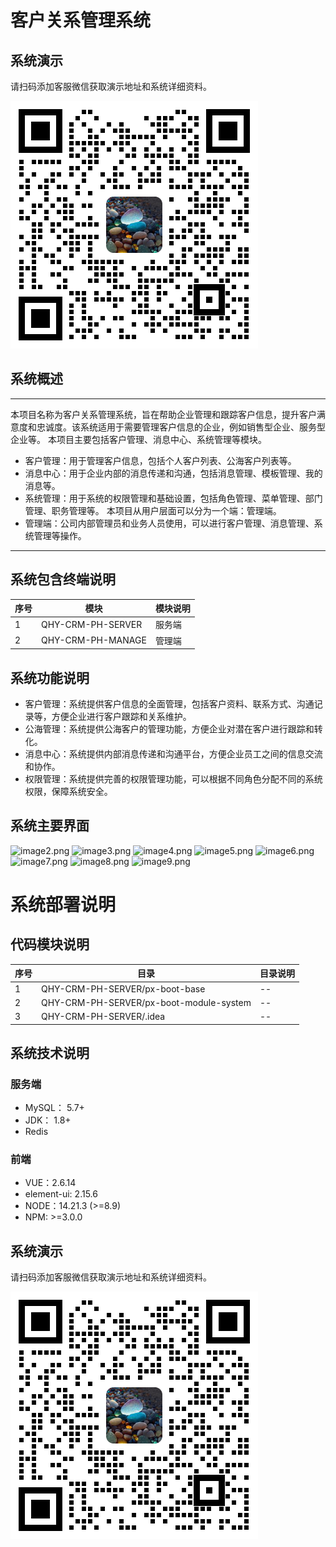 # 客户关系管理系统

## 系统演示

请扫码添加客服微信获取演示地址和系统详细资料。

![](./images/kf.png)

## 系统概述

---

本项目名称为客户关系管理系统，旨在帮助企业管理和跟踪客户信息，提升客户满意度和忠诚度。该系统适用于需要管理客户信息的企业，例如销售型企业、服务型企业等。
本项目主要包括客户管理、消息中心、系统管理等模块。

- 客户管理：用于管理客户信息，包括个人客户列表、公海客户列表等。
- 消息中心：用于企业内部的消息传递和沟通，包括消息管理、模板管理、我的消息等。
- 系统管理：用于系统的权限管理和基础设置，包括角色管理、菜单管理、部门管理、职务管理等。
  本项目从用户层面可以分为一个端：管理端。
- 管理端：公司内部管理员和业务人员使用，可以进行客户管理、消息管理、系统管理等操作。

---

## 系统包含终端说明

| 序号 | 模块              | 模块说明 |
| ---- | ----------------- | -------- |
| 1    | QHY-CRM-PH-SERVER | 服务端   |
| 2    | QHY-CRM-PH-MANAGE | 管理端   |

## 系统功能说明

- 客户管理：系统提供客户信息的全面管理，包括客户资料、联系方式、沟通记录等，方便企业进行客户跟踪和关系维护。
- 公海管理：系统提供公海客户的管理功能，方便企业对潜在客户进行跟踪和转化。
- 消息中心：系统提供内部消息传递和沟通平台，方便企业员工之间的信息交流和协作。
- 权限管理：系统提供完善的权限管理功能，可以根据不同角色分配不同的系统权限，保障系统安全。

## 系统主要界面


![image2.png](http://codeimg.haishi.net.cn/QHY-CRM-PH_2.png)
![image3.png](http://codeimg.haishi.net.cn/QHY-CRM-PH_3.png)
![image4.png](http://codeimg.haishi.net.cn/QHY-CRM-PH_4.png)
![image5.png](http://codeimg.haishi.net.cn/QHY-CRM-PH_5.png)
![image6.png](http://codeimg.haishi.net.cn/QHY-CRM-PH_6.png)
![image7.png](http://codeimg.haishi.net.cn/QHY-CRM-PH_7.png)
![image8.png](http://codeimg.haishi.net.cn/QHY-CRM-PH_8.png)
![image9.png](http://codeimg.haishi.net.cn/QHY-CRM-PH_9.png)

# 系统部署说明

## 代码模块说明

| 序号 | 目录                                    | 目录说明 |
| ---- | --------------------------------------- | -------- |
| 1    | QHY-CRM-PH-SERVER/px-boot-base          | --       |
| 2    | QHY-CRM-PH-SERVER/px-boot-module-system | --       |
| 3    | QHY-CRM-PH-SERVER/.idea                 | --       |

## 系统技术说明

### 服务端

- MySQL： 5.7+
- JDK： 1.8+
- Redis

### 前端

- VUE：2.6.14
- element-ui: 2.15.6
- NODE：14.21.3 (>=8.9)
- NPM: >=3.0.0

## 系统演示

请扫码添加客服微信获取演示地址和系统详细资料。

![](./images/kf.png)

